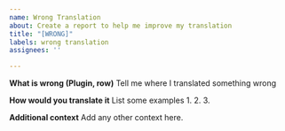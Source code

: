 ```yaml
---
name: Wrong Translation
about: Create a report to help me improve my translation
title: "[WRONG]"
labels: wrong translation
assignees: ''

---
```


**What is wrong (Plugin, row)**
Tell me where I translated something wrong

**How would you translate it**
List some examples
1. 
2. 
3. 

**Additional context**
Add any other context here.
